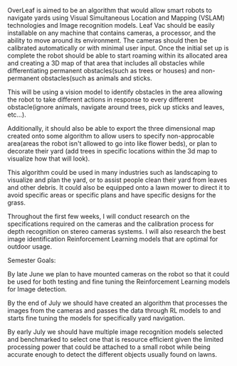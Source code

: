 ﻿OverLeaf is aimed to be an algorithm that would allow smart robots to navigate yards using Visual Simultaneous Location and Mapping (VSLAM) technologies and Image recognition models. Leaf Vac should be easily installable on any machine that contains cameras, a processor, and the ability to move around its environment. The cameras should then be calibrated automatically or with minimal user input. Once the initial set up is complete the robot should be able to start roaming within its allocated area and creating a 3D map of that area that includes all obstacles while differentiating permanent obstacles(such as trees or houses) and non-permanent obstacles(such as animals and sticks.


This will be using a vision model to identify obstacles in the area  allowing the robot to take different actions in response to every different obstacle(ignore animals, navigate around trees, pick up sticks and leaves, etc…).


Additionally, it should also be able to export the three dimensional map created onto some algorithm to allow users to specify non-approcable area(areas the robot isn't allowed to go into like flower beds), or plan to decorate their yard (add trees in specific locations within the 3d map to visualize how that will look). 


This algorithm could be used in many industries such as landscaping to visualize and plan the yard, or to assist people clean their yard from leaves and other debris. It could also be equipped onto a lawn mower to direct it to avoid specific areas or specific plans and have specific designs for the grass.


Throughout the first few weeks, I will conduct research on the specifications required on the cameras and the calibration process for depth recognition on stereo cameras systems. I will also research the best image identification Reinforcement Learning models that are optimal for outdoor usage.


Semester Goals:


By late June we plan to have mounted cameras on the robot so that it could be used for both testing and fine tuning the Reinforcement Learning models for Image detection.


 By the end of July we should have created an algorithm that processes the images from the cameras and passes the data through RL models to and starts fine tuning the models for specifically yard navigation. 


By early July we should have multiple image recognition models selected and benchmarked to select one that is resource efficient given the limited processing power that could be attached to a small robot while being accurate enough to detect the different objects usually found on lawns.
